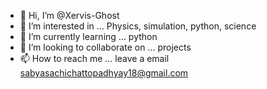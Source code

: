 - 👋 Hi, I’m @Xervis-Ghost
- 👀 I’m interested in ... Physics, simulation, python, science
- 🌱 I’m currently learning ... python
- 💞️ I’m looking to collaborate on ... projects
- 📫 How to reach me ... leave a email sabyasachichattopadhyay18@gmail.com

<!---
Xervis-Ghost/Xervis-Ghost is a ✨ special ✨ repository because its `README.md` (this file) appears on your GitHub profile.
You can click the Preview link to take a look at your changes.
--->
